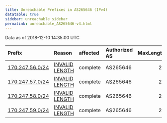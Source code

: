 ```yaml
---
title: Unreachable Prefixes in AS265646 (IPv4)
datatable: true
sidebar: unreachable_sidebar
permalink: unreachable_AS265646-v4.html
---
```


Data as of 2018-12-10 14:35:00 UTC


<div class="datatable-begin"></div>

| Prefix                                                   | Reason                                                                                                     | affected   | Authorized AS   |   MaxLength | Anchor                                         |   unreachable /24s |
|:---------------------------------------------------------|:-----------------------------------------------------------------------------------------------------------|:-----------|:----------------|------------:|:-----------------------------------------------|-------------------:|
| [170.247.56.0/24](https://stat.ripe.net/170.247.56.0/24) | [INVALID LENGTH](https://rpki-validator.ripe.net/announcement-preview?asn=AS265646&prefix=170.247.56.0/24) | complete   | AS265646        |          22 | [LACNIC](unreachable_LACNIC_RPKI_Root-v4.html) |                  1 |
| [170.247.57.0/24](https://stat.ripe.net/170.247.57.0/24) | [INVALID LENGTH](https://rpki-validator.ripe.net/announcement-preview?asn=AS265646&prefix=170.247.57.0/24) | complete   | AS265646        |          22 | [LACNIC](unreachable_LACNIC_RPKI_Root-v4.html) |                  1 |
| [170.247.58.0/24](https://stat.ripe.net/170.247.58.0/24) | [INVALID LENGTH](https://rpki-validator.ripe.net/announcement-preview?asn=AS265646&prefix=170.247.58.0/24) | complete   | AS265646        |          22 | [LACNIC](unreachable_LACNIC_RPKI_Root-v4.html) |                  1 |
| [170.247.59.0/24](https://stat.ripe.net/170.247.59.0/24) | [INVALID LENGTH](https://rpki-validator.ripe.net/announcement-preview?asn=AS265646&prefix=170.247.59.0/24) | complete   | AS265646        |          22 | [LACNIC](unreachable_LACNIC_RPKI_Root-v4.html) |                  1 |

<div class="datatable-end"></div>